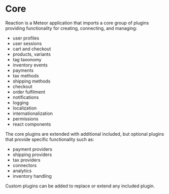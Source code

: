 # Core

Reaction is a Meteor application that imports a core group of plugins providing functionality for creating, connecting, and managing:

-   user profiles
-   user sessions
-   cart and checkout
-   products, variants
-   tag taxonomy
-   inventory events
-   payments
-   tax methods
-   shipping methods
-   checkout
-   order fulfilment
-   notifications
-   logging
-   localization
-   internationalization
-   permissions
-   react components

The core plugins are extended with additional included, but optional plugins that provide specific functionality such as:

-   payment providers
-   shipping providers
-   tax providers
-   connectors
-   analytics
-   inventory handling

Custom plugins can be added to replace or extend any included plugin.
